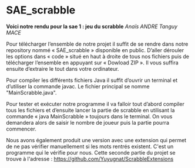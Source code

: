 # SAE_scrabble

**Voici notre rendu pour la sae 1 : jeu du scrabble**     *Anaïs* *ANDRE* *Tanguy* *MACE*

Pour télécharger l’ensemble de notre projet il suffit de se rendre dans notre repository nommé « SAE_scrabble » disponible en public. D’aller dérouler les options dans « code » situé en haut à droite de tous nos fichiers puis de télécharger l’ensemble en appuyant sur « Dowload ZIP ». Il vous suffira ensuite d’extraire le tout dans votre ordinateur. 

Pour compiler les différents fichiers Java il suffit d’ouvrir un terminal et d’utiliser la commande javac. Le fichier principal se nomme "MainScrabble.java". 

Pour tester et exécuter notre programme il va falloir tout d’abord compiler tous les fichiers et d’ensuite lancer la partie de scrabble en utilisant la commande « java MainScrabble » toujours dans le terminal. On vous demandera alors de saisir le nombre de joueur puis la partie pourra commencer. 

Nous avons également produit une version avec une extension qui permet de ne pas vérifier manuellement si les mots rentrés existent. C'est un programme qui le vérifie pour nous. Cette seconde partie du projet se trouve à l'adresse : https://github.com/Yuyugnat/ScrabbleExtensions
